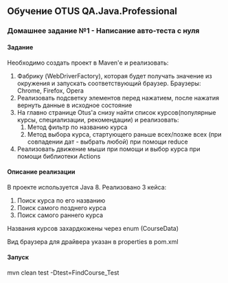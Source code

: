## Обучение OTUS QA.Java.Professional
### Домашнее задание №1 - Написание авто-теста с нуля
#### Задание
Необходимо создать проект в Maven'e и реализовать:
1. Фабрику (WebDriverFactory), которая будет получать значение из окружения и запускать соответствующий браузер. Браузеры: Chrome, Firefox, Opera
2. Реализовать подсветку элементов перед нажатием, после нажатия вернуть данные в исходное состояние
3. На главно странице Otus'a снизу найти список курсов(популярные курсы, специализации, рекомендации) и реализовать: 
   1. Метод фильтр по названию курса 
   2. Метод выбора курса, стартующего раньше всех/позже всех (при совпадении дат - выбрать любой) при помощи reduce
4. Реализовать движение мыши при помощи и выбор курса при помощи библиотеки Actions

#### Описание реализации
В проекте иcпользуется Java 8.
Реализовано 3 кейса:
1. Поиск курса по его названию
2. Поиск самого позднего курса
3. Поиск самого раннего курса

Названия курсов захардкожены через enum (CourseData)

Вид браузера для драйвера указан в properties в pom.xml

#### Запуск
mvn clean test -Dtest=FindCourse_Test
